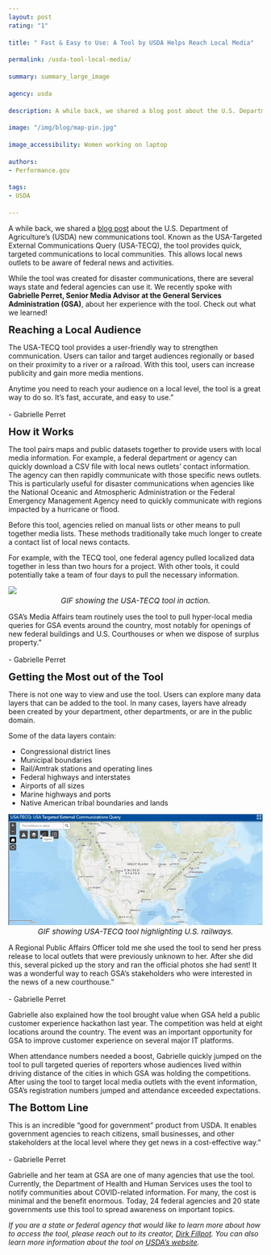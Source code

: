 ```yaml
---
layout: post
rating: "1"

title: " Fast & Easy to Use: A Tool by USDA Helps Reach Local Media"

permalink: /usda-tool-local-media/

summary: summary_large_image

agency: usda

description: A while back, we shared a blog post about the U.S. Department of Agriculture’s (USDA) new communications tool. Known as the USA-Targeted External Communications Query (USA-TECQ), the tool provides quick, targeted communications to local communities. This allows local news outlets to be aware of federal news and activities.

image: "/img/blog/map-pin.jpg"

image_accessibility: Women working on laptop

authors:
- Performance.gov

tags:
- USDA

---
```

A while back, we shared a [blog post](https://www.performance.gov/2019-2-28-usda-blog-post/) about the U.S. Department of Agriculture’s (USDA) new communications tool. Known as the USA-Targeted External Communications Query (USA-TECQ), the tool provides quick, targeted communications to local communities. This allows local news outlets to be aware of federal news and activities. 

While the tool was created for disaster communications, there are several ways state and federal agencies can use it. We recently spoke with **Gabrielle Perret, Senior Media Advisor at the General Services Administration (GSA)**, about her experience with the tool. Check out what we learned!

<b style="font-size: 20px; color: 07648d">**Reaching a Local Audience**</b>

The USA-TECQ tool provides a user-friendly way to strengthen communication. Users can tailor and target audiences regionally or based on their proximity to a river or a railroad. With this tool, users can increase publicity and gain more media mentions.

<div class="testimonial-blockquote">
  <p>Anytime you need to reach your audience on a local level, the tool is a great way to do so. It’s fast, accurate, and easy to use.” 
    <br/><br/>
  - Gabrielle Perret
  </p>
</div>

<b style="font-size: 20px; color: 07648d">**How it Works**</b>

The tool pairs maps and public datasets together to provide users with local media information. For example, a federal department or agency can quickly download a CSV file with local news outlets’ contact information. The agency can then rapidly communicate with those specific news outlets. This is particularly useful for disaster communications when agencies like the National Oceanic and Atmospheric Administration or the Federal Emergency Management Agency need to quickly communicate with regions impacted by a hurricane or flood. 

Before this tool, agencies relied on manual lists or other means to pull together media lists. These methods traditionally take much longer to create a contact list of local news contacts.  

For example, with the TECQ tool, one federal agency pulled localized data together in less than two hours for a project. With other tools, it could potentially take a team of four days to pull the necessary information. 

<img src="../img/blog/tool-gif.gif" style="width:650px;">
<center><i style="font-size: 15px;">GIF showing the USA-TECQ tool in action.</i></center>

<div class="testimonial-blockquote">
  <p>GSA’s Media Affairs team routinely uses the tool to pull hyper-local media queries for GSA events around the country, most notably for openings of new federal buildings and U.S. Courthouses or when we dispose of surplus property.” 
    <br/><br/>
  - Gabrielle Perret
  </p>
</div>

<b style="font-size: 20px; color: 07648d">**Getting the Most out of the Tool**</b>

There is not one way to view and use the tool. Users can explore many data layers that can be added to the tool. In many cases, layers have already been created by your department, other departments, or are in the public domain. 

Some of the data layers contain: 
- Congressional district lines
- Municipal boundaries
- Rail/Amtrak stations and operating lines
- Federal highways and interstates
- Airports of all sizes
- Marine highways and ports
- Native American tribal boundaries and lands

<img src="../img/blog/tool-gif-2.gif" style="width:650px;">
<center><i style="font-size: 15px;">GIF showing USA-TECQ tool highlighting U.S. railways.</i></center>

<div class="testimonial-blockquote">
  <p>A Regional Public Affairs Officer told me she used the tool to send her press release to local outlets that were previously unknown to her. After she did this, several picked up the story and ran the official photos she had sent! It was a wonderful way to reach GSA’s stakeholders who were interested in the news of a new courthouse.” 
    <br/><br/>
  - Gabrielle Perret
  </p>
</div>

Gabrielle also explained how the tool brought value when GSA held a public customer experience hackathon last year. The competition was held at eight locations around the country. The event was an important opportunity for GSA to improve customer experience on several major IT platforms. 

When attendance numbers needed a boost, Gabrielle quickly jumped on the tool to pull targeted queries of reporters whose audiences lived within driving distance of the cities in which GSA was holding the competitions. After using the tool to target local media outlets with the event information, GSA’s registration numbers jumped and attendance exceeded expectations.  

<b style="font-size: 20px; color: 07648d">**The Bottom Line**</b>

<div class="testimonial-blockquote">
  <p>This is an incredible “good for government” product from USDA. It enables government agencies to reach citizens, small businesses, and other stakeholders at the local level where they get news in a cost-effective way.” 
    <br/><br/>
  - Gabrielle Perret
  </p>
</div>

Gabrielle and her team at GSA are one of many agencies that use the tool. Currently, the Department of Health and Human Services uses the tool to notify communities about COVID-related information. For many, the cost is minimal and the benefit enormous. Today, 24 federal agencies and 20 state governments use this tool to spread awareness on important topics.

*If you are a state or federal agency that would like to learn more about how to access the tool, please reach out to its creator, [Dirk Fillpot](mailto:Dirk.Fillpot@oc.usda.gov). You can also learn more information about the tool on [USDA’s website](https://www.fgdc.gov/organization/coordination-group/meeting-minutes/2018/september/usa-tecq-presentation-to-fgdc-cg-20180911.pdf).*

